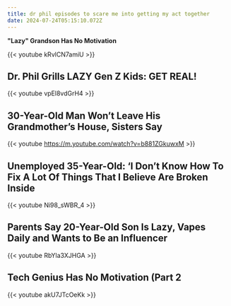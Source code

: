 ```yaml
---
title: dr phil episodes to scare me into getting my act together
date: 2024-07-24T05:15:10.072Z
---
```

**"Lazy" Grandson Has No Motivation**

{{< youtube kRvlCN7amiU >}}

## Dr. Phil Grills LAZY Gen Z Kids: GET REAL! 



{{< youtube vpEl8vdGrH4 >}}

## 30-Year-Old Man Won’t Leave His Grandmother’s House, Sisters Say



{{< youtube https://m.youtube.com/watch?v=b881ZGkuwxM >}}

## Unemployed 35-Year-Old: ‘I Don’t Know How To Fix A Lot Of Things That I Believe Are Broken Inside



{{< youtube Ni98_sWBR_4 >}}



## Parents Say 20-Year-Old Son Is Lazy, Vapes Daily and Wants to Be an Influencer



{{< youtube RbYla3XJHGA >}}



## Tech Genius Has No Motivation (Part 2



{{< youtube akU7JTcOeKk >}}